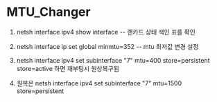 # MTU_Changer
 
1. netsh interface ipv4 show interface   -- 랜카드 상태 색인 표를 확인

2. netsh interface ip set global minmtu=352   -- mtu 최저값 변경 설정

3. netsh interface ipv4 set subinterface "7" mtu=400 store=persistent
store=active 하면 재부팅시 원상복구됨

4. 원복은 netsh interface ipv4 set subinterface "7" mtu=1500 store=persistent
